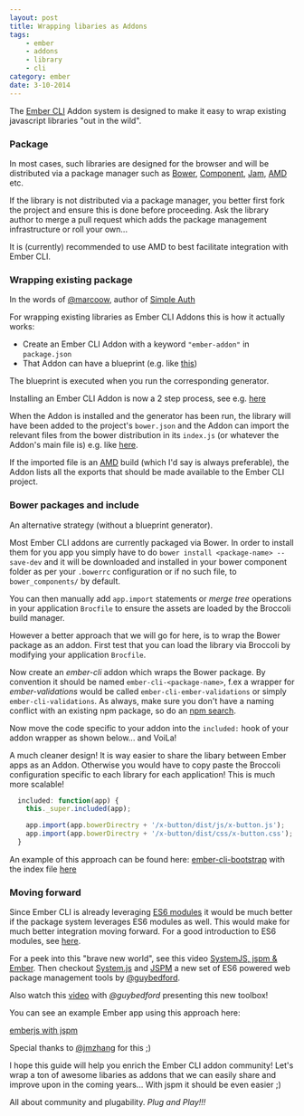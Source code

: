 ```yaml
---
layout: post
title: Wrapping libaries as Addons
tags:
    - ember
    - addons
    - library
    - cli
category: ember
date: 3-10-2014
---
```


The [Ember CLI](http://www.ember-cli.com/) Addon system is designed to make it easy to
wrap existing javascript libraries "out in the wild".

### Package

In most cases, such libraries are designed for the browser and will be distributed via a package manager such as
[Bower](http://bower.io), [Component](https://github.com/componentjs/component), [Jam](http://jamjs.org/),
[AMD](http://requirejs.org/docs/whyamd.html) etc.

If the library is not distributed via a package manager, you better first fork the project
and ensure this is done before proceeding. Ask the library author to merge a pull request which
adds the package management infrastructure or roll your own...

It is (currently) recommended to use AMD to best facilitate integration with Ember CLI.

<!-- more -->

### Wrapping existing package

In the words of [@marcoow](https://twitter.com/marcoow), author of [Simple Auth](https://github.com/simplabs/ember-cli-simple-auth)

For wrapping existing libraries as Ember CLI Addons this is how it actually works:

- Create an Ember CLI Addon with a keyword `"ember-addon"` in `package.json`
- That Addon can have a blueprint (e.g. like [this](https://github.com/simplabs/ember-cli-simple-auth/blob/master/blueprints/ember-cli-simple-auth/index.js))

The blueprint is executed when you run the corresponding generator.

Installing an Ember CLI Addon is now a 2 step process, see e.g. [here](https://github.com/jakecraige/ember-cli-qunit#installation--usage)

When the Addon is installed and the generator has been run, the library will have been added to the project's `bower.json` and the
Addon can import the relevant files from the bower distribution in its `index.js` (or whatever the Addon's main file is)
e.g. like [here](https://github.com/simplabs/ember-cli-simple-auth/blob/master/index.js#L9).

If the imported file is an [AMD](http://requirejs.org/docs/whyamd.html) build (which I'd say is always preferable), the Addon lists all the exports that
should be made available to the Ember CLI project.

### Bower packages and include

An alternative strategy (without a blueprint generator).

Most Ember CLI addons are currently packaged via Bower. In order to install them for you app you simply have to
do `bower install <package-name> --save-dev` and it will be downloaded and installed in your bower component folder as per your
`.bowerrc` configuration or if no such file, to `bower_components/` by default.

You can then manually add `app.import` statements or *merge tree* operations in your application `Brocfile` to ensure the assets are loaded
 by the Broccoli build manager.

However a better approach that we will go for here, is to wrap the Bower package as an addon. First test that you can
load the library via Broccoli by modifying your application `Brocfile`.

Now create an *ember-cli* addon which wraps the Bower package. By convention it should be named `ember-cli-<package-name>`, f.ex
a wrapper for *ember-validations* would be called `ember-cli-ember-validations` or simply `ember-cli-validations`.
As always, make sure you don't have a naming conflict with an existing npm package, so do an [npm search](http://npmsearch.com/).

Now move the code specific to your addon into the `included:` hook of your addon wrapper as shown below... and VoiLa!

A much cleaner design! It is way easier to share the libary between Ember apps as an Addon. Otherwise you would have to copy paste the
Broccoli configuration specific to each library for each application! This is much more scalable!

```javascript
  included: function(app) {
    this._super.included(app);

    app.import(app.bowerDirectry + '/x-button/dist/js/x-button.js');
    app.import(app.bowerDirectry + '/x-button/dist/css/x-button.css');
  }
```

An example of this approach can be found here: [ember-cli-bootstrap](https://github.com/dockyard/ember-cli-bootstrap) with the
index file [here](https://github.com/dockyard/ember-cli-bootstrap/blob/master/index.js)

### Moving forward

Since Ember CLI is already leveraging [ES6 modules](http://eviltrout.com/2014/05/03/getting-started-with-es6.html) it would be
much better if the package system leverages ES6 modules as well. This would make for much better integration moving forward.
For a good introduction to ES6 modules, see [here](http://jsmodules.io).

For a peek into this "brave new world", see this video [SystemJS, jspm & Ember](https://www.youtube.com/watch?v=lc9nQJR6RX4).
Then checkout [System.js](https://github.com/systemjs/systemjs) and [JSPM](http://jspm.io) a new set of ES6 powered web package management
tools by [@guybedford](https://twitter.com/guybedford).

Also watch this [video](https://www.youtube.com/watch?v=szJjsduHBQQ) with *@guybedford* presenting this new toolbox!

You can see an example Ember app using this approach here:

[emberjs with jspm](https://github.com/kristianmandrup/emberjs-experiment)

Special thanks to [@jmzhang](https://github.com/jmzhang) for this ;)

I hope this guide will help you enrich the Ember CLI addon community! Let's wrap a ton of awesome libaries as addons that we can
easily share and improve upon in the coming years... With jspm it should be even easier ;)

All about community and plugability. *Plug and Play!!!*